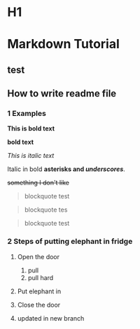 # H1 
# Markdown Tutorial 
## test
## How to write readme file

### 1 Examples
**This is bold text** 

**bold text**

*This is italic text*

Italic in bold **asterisks and _underscores_**.

~~something I don't like~~
> blockquote test

> blockquote tes

> blockquote test

### 2 Steps of putting elephant in fridge 
1. Open the door
    1. pull
    2. pull hard
3. Put elephant in
4. Close the door

5. updated in new branch
